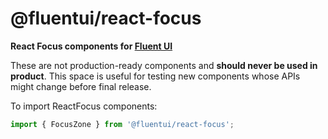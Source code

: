 # @fluentui/react-focus

**React Focus components for [Fluent UI](https://fluent.microsoft.com/)**

These are not production-ready components and **should never be used in product**. This space is useful for testing new components whose APIs might change before final release.

To import ReactFocus components:

```js
import { FocusZone } from '@fluentui/react-focus';
```
